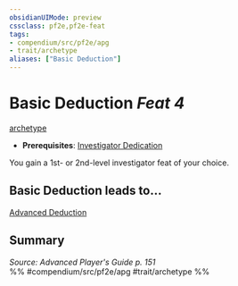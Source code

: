 ```yaml
---
obsidianUIMode: preview
cssclass: pf2e,pf2e-feat
tags:
- compendium/src/pf2e/apg
- trait/archetype
aliases: ["Basic Deduction"]
---
```

# Basic Deduction  *Feat 4*  
[archetype](../../rules/traits/archetype.md)  

- **Prerequisites**: [Investigator Dedication](investigator-dedication-apg.md)

You gain a 1st- or 2nd-level investigator feat of your choice.

## Basic Deduction leads to...

[Advanced Deduction](advanced-deduction-apg.md)

## Summary

*Source: Advanced Player's Guide p. 151*  
%% #compendium/src/pf2e/apg #trait/archetype %%